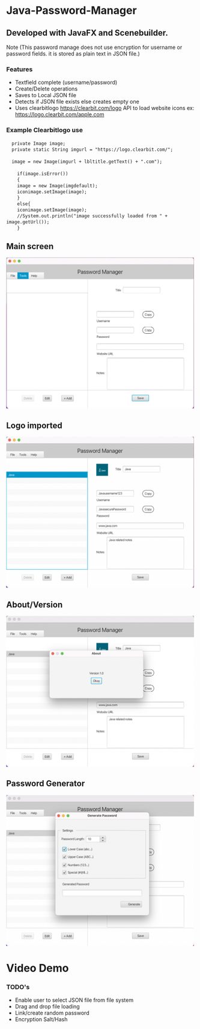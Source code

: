 # Java-Password-Manager

## Developed with JavaFX and Scenebuilder.
Note (This password manage does not use encryption for username or password fields. it is stored as plain text in JSON file.)
### Features
- Textfield complete (username/password)
- Create/Delete operations
- Saves to Local JSON file
- Detects if JSON file exists else creates empty one
- Uses clearbitlogo https://clearbit.com/logo API to load website icons ex: https://logo.clearbit.com/apple.com

### Example Clearbitlogo use
```
  private Image image;
  private static String imgurl = "https://logo.clearbit.com/";
  
  image = new Image(imgurl + lbltitle.getText() + ".com"); 
		  		  
	if(image.isError()) 
  	{
	image = new Image(imgdefault);
	iconimage.setImage(image);
	}
  	else{
	iconimage.setImage(image);
	//System.out.println("image successfully loaded from " + image.getUrl());
  	}

```
## Main screen
<img src="JPWM1.png" width="500" height="400">

## Logo imported

<img src="JPWM2.png" width="500" height="400">

## About/Version

<img src="JPWM%20about.png" width="500" height="400">

## Password Generator

<img src="JPWM%20passgen1.png" width="500" height="400">

# Video Demo


### TODO's
- Enable user to select JSON file from file system
- Drag and drop file loading
- Link/create random password
- Encryption Salt/Hash
